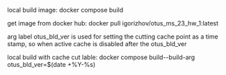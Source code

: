 local build image:  docker compose build

get image from docker hub: docker pull igorizhov/otus_ms_23_hw_1:latest

arg label otus_bld_ver is used for setting the cutting cache point as a time stamp, so when active cache is disabled after the otus_bld_ver  

local build with cache cut lable: docker compose build--build-arg otus_bld_ver=$(date +%Y-%s)
